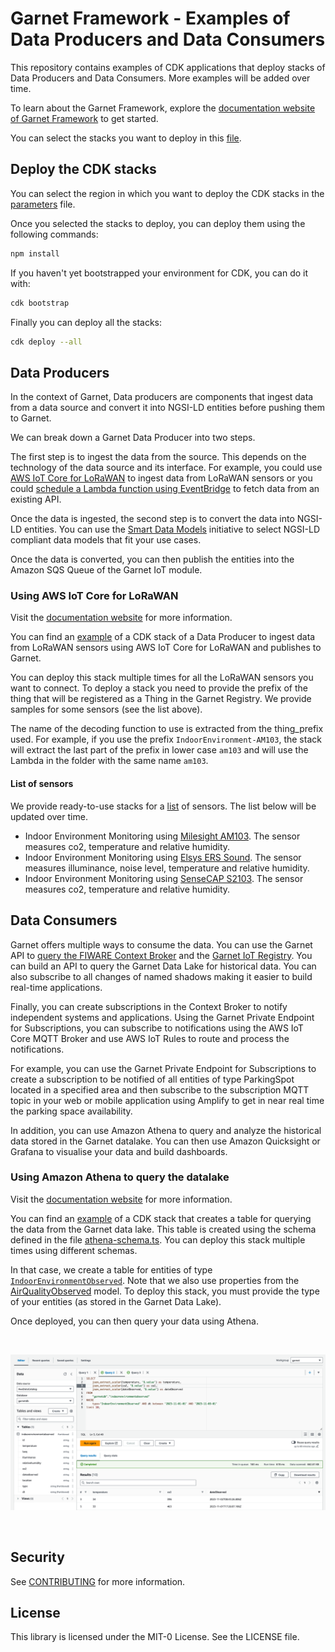 # Garnet Framework - Examples of Data Producers and Data Consumers

This repository contains examples of CDK applications that deploy stacks of Data Producers and Data Consumers. More examples will be added over time. 

To learn about the Garnet Framework, explore the [documentation website of Garnet Framework](https://garnet-framework.dev/docs) to get started. 

You can select the stacks you want to deploy in this [file](/bin/garnet-dx-examples.ts). 

## Deploy the CDK stacks

You can select the region in which you want to deploy the CDK stacks in the [parameters](/parameters.ts) file.

Once you selected the stacks to deploy, you can deploy them using the following commands: 

```bash 
npm install 
```

If you haven't yet bootstrapped your environment for CDK, you can do it with: 

```bash
cdk bootstrap
```

Finally you can deploy all the stacks: 

```bash
cdk deploy --all
```

## Data Producers 

In the context of Garnet, Data producers are components that ingest data from a data source and convert it into NGSI-LD entities before pushing them to Garnet. 

We can break down a Garnet Data Producer into two steps. 

The first step is to ingest the data from the source. This depends on the technology of the data source and its interface. For example, you could use [AWS IoT Core for LoRaWAN](https://www.youtube.com/watch?v=6-ZrdRjqdTk) to ingest data from LoRaWAN sensors or you could [schedule a Lambda function using EventBridge](https://docs.aws.amazon.com/eventbridge/latest/userguide/eb-run-lambda-schedule.html) to fetch data from an existing API.

Once the data is ingested, the second step is to convert the data into NGSI-LD entities. You can use the [Smart Data Models](https://smartdatamodels.org/) initiative to select NGSI-LD compliant data models that fit your use cases. 

Once the data is converted, you can then publish the entities into the Amazon SQS Queue of the Garnet IoT module.

### Using AWS IoT Core for LoRaWAN

Visit the [documentation website](https://garnet-framework.dev/docs/smart-solutions/data-producers/#using-aws-iot-core-for-lorawan) for more information. 

You can find an [example](/lib/stacks/garnet-dp-stacks/garnet-dp-aicl/garnet-dp-aicl.ts) of a CDK stack of a Data Producer to ingest data from LoRaWAN sensors using AWS IoT Core for LoRaWAN and publishes to Garnet.

You can deploy this stack multiple times for all the LoRaWAN sensors you want to connect. To deploy a stack you need to provide the prefix of the thing that will be registered as a Thing in the Garnet Registry. We provide samples for some sensors (see the list above).

The name of the decoding function to use is extracted from the thing_prefix used. 
For example, if you use the prefix `IndoorEnvironment-AM103`, the stack will extract the last part of the prefix in lower case `am103` and will use the Lambda in the folder with the same name `am103`. 

#### List of sensors 

We provide ready-to-use stacks for a [list](/lib/stacks/garnet-dp-stacks/garnet-dp-aicl/lambda/) of sensors. The list below will be updated over time.

- Indoor Environment Monitoring using [Milesight AM103](https://www.milesight-iot.com/lorawan/sensor/am103/). The sensor measures co2, temperature and relative humidity.
- Indoor Environment Monitoring using [Elsys ERS Sound](https://www.elsys.se/en/ers-sound/). The sensor measures illuminance, noise level, temperature and relative humidity.
- Indoor Environment Monitoring using [SenseCAP S2103](https://www.seeedstudio.com/SenseCAP-S2103-LoRaWAN-CO2-Temperature-and-Humidity-Sensor-p-5356.html). The sensor measures co2, temperature and relative humidity.

## Data Consumers

Garnet offers multiple ways to consume the data. You can use the Garnet API to [query the FIWARE Context Broker](https://garnet-framework.dev/docs/how/context-broker#query-entities) and the [Garnet IoT Registry](https://garnet-framework.dev/docs/how/garnet-iot#query-a-thing). You can build an API to query the Garnet Data Lake for historical data. You can also subscribe to all changes of named shadows making it easier to build real-time applications.

Finally, you can create subscriptions in the Context Broker to notify independent systems and applications. Using the Garnet Private Endpoint for Subscriptions, you can subscribe to notifications using the AWS IoT Core MQTT Broker and use AWS IoT Rules to route and process the notifications.

For example, you can use the Garnet Private Endpoint for Subscriptions to create a subscription to be notified of all entities of type ParkingSpot located in a specified area and then subscribe to the subscription MQTT topic in your web or mobile application using Amplify to get in near real time the parking space availability.

In addition, you can use Amazon Athena to query and analyze the historical data stored in the Garnet datalake. You can then use Amazon Quicksight or Grafana to visualise your data and build dashboards.

### Using Amazon Athena to query the datalake

Visit the [documentation website](https://garnet-framework.dev/docs/smart-solutions/data-consumers/#using-amazon-athena-to-query-the-datalake) for more information. 

You can find an [example](/lib/stacks/garnet-dc-stacks/garnet-dc-athena/garnet-dc-athena.ts) of a CDK stack that creates a table for querying the data from the Garnet data lake. This table is created using the schema defined in the file [athena-schema.ts](/athena-schema.ts). You can deploy this stack multiple times using different schemas. 

In that case, we create a table for entities of type [`IndoorEnvironmentObserved`](https://github.com/smart-data-models/dataModel.Environment/blob/master/IndoorEnvironmentObserved/README.md). Note that we also use properties from the [AirQualityObserved](https://github.com/smart-data-models/dataModel.Environment/tree/master/AirQualityObserved) model. 
To deploy this stack, you must provide the type of your entities (as stored in the Garnet Data Lake).

Once deployed, you can then query your data using Athena. 

<br>

![Athena Example](./docs/images/garnet-athena-example.png)

<br>

## Security

See [CONTRIBUTING](CONTRIBUTING.md#security-issue-notifications) for more information.

## License

This library is licensed under the MIT-0 License. See the LICENSE file.

